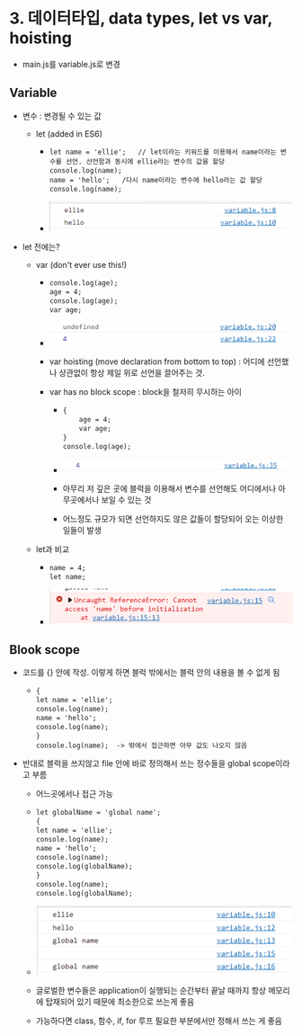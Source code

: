 # 3. 데이터타입, data types, let vs var, hoisting

[자바스크립트 기초 강의 3]: https://www.youtube.com/watch?v=OCCpGh4ujb8&amp;list=PLv2d7VI9OotTVOL4QmPfvJWPJvkmv6h-2&amp;index=3



- main.js를 variable.js로 변경



## Variable

- 변수 : 변경될 수 있는 값

  - let (added in ES6)

    - ```
      let name = 'ellie';   // let이라는 키워드를 이용해서 name이라는 변수를 선언. 선언함과 동시에 ellie라는 변수의 값을 할당 
      console.log(name);
      name = 'hello';   /다시 name이라는 변수에 hello라는 값 할당
      console.log(name);
      ```

    - ![variable_let](md-images/variable_let.PNG)

- let 전에는?

  - var (don't ever use this!)

    - ```
      console.log(age);
      age = 4;
      console.log(age);
      var age;
      ```

    - ![var](md-images/var.PNG)

    - var hoisting (move declaration from bottom to top) : 어디에 선언했나 상관없이 항상 제일 위로 선언을 끌어주는 것.

    - var has no block scope : block을 철저히 무시하는 아이

      - ```
        {
            age = 4;
            var age;
        }
        console.log(age);
        ```

      - ![var_hasnoblockscope](md-images/var_hasnoblockscope.PNG)

      - 아무리 저 깊은 곳에 블럭을 이용해서 변수를 선언해도 어디에서나 아무곳에서나 보일 수 있는 것

      - 어느정도 규모가 되면 선언하지도 않은 값들이 할당되어 오는 이상한 일들이 발생 

  - let과 비교

    - ```
      name = 4;
      let name;
      ```

    - ![let](md-images/let.PNG)





## Blook scope

- 코드를 {} 안에 작성. 이렇게 하면 블럭 밖에서는 블럭 안의 내용을 볼 수 없게 됨

  - ```
    {
    let name = 'ellie';
    console.log(name);
    name = 'hello';
    console.log(name);
    }
    console.log(name);  -> 밖에서 접근하면 아무 값도 나오지 않음
    ```

- 반대로 블럭을 쓰지않고 file 안에 바로 정의해서 쓰는 정수들을 global scope이라고 부름

  - 어느곳에서나 접근 가능

  - ```
    let globalName = 'global name';
    {
    let name = 'ellie';
    console.log(name);
    name = 'hello';
    console.log(name);
    console.log(globalName);
    }
    console.log(name);
    console.log(globalName);
    ```

  - ![globalscope](md-images/globalscope.PNG)

  - 글로벌한 변수들은 application이 실행되는 순간부터 끝날 때까지 항상 메모리에 탑재되어 있기 때문에 최소한으로 쓰는게 좋음
  - 가능하다면 class, 함수, if, for 루프 필요한 부분에서만 정해서 쓰는 게 좋음




